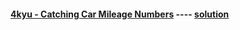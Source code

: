 
#### [4kyu - Catching Car Mileage Numbers](https://www.codewars.com/kata/catching-car-mileage-numbers/train/javascript) ---- [solution](https://github.com/birukyemane/codewars-repo/blob/master/solutions/4kyu%20Catching%20Car%20Mileage%20Numbers.js)
